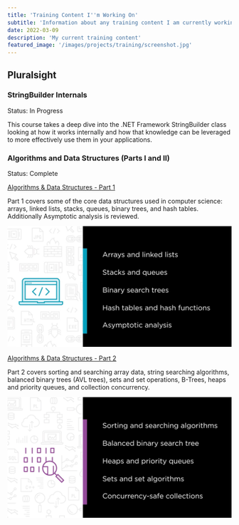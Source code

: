 ```yaml
---
title: 'Training Content I''m Working On'
subtitle: 'Information about any training content I am currently working on, have finished, or abandoned'
date: 2022-03-09
description: 'My current training content'
featured_image: '/images/projects/training/screenshot.jpg'
---
```


<h2>Pluralsight</h2>

<h3>StringBuilder Internals</h3>
<div>Status: In Progress</div>

This course takes a deep dive into the .NET Framework StringBuilder class looking at how it works internally and how that knowledge can be leveraged to more effectively use them in your applications.

<h3>Algorithms and Data Structures (Parts I and II)</h3>
<div>Status: Complete</div>

[Algorithms & Data Structures - Part 1](https://www.pluralsight.com/courses/algorithms-data-structures-part-one)

Part 1 covers some of the core data structures used in computer science: arrays, linked lists, stacks, queues, binary trees, and hash tables.  Additionally Asymptotic analysis is reviewed.

![Screenshot of the course topics](/images/projects/training/screenshot.jpg)

[Algorithms & Data Structures - Part 2](https://www.pluralsight.com/courses/algorithms-data-structures-part-two)

Part 2 covers sorting and searching array data, string searching algorithms, balanced binary trees (AVL trees), sets and set operations, B-Trees, heaps and priority queues, and collection concurrency.

![Screenshot of the course topics](/images/projects/training/screenshot2.jpg)